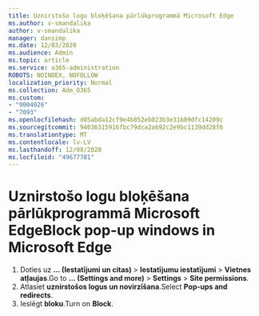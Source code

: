 ```yaml
---
title: Uznirstošo logu bloķēšana pārlūkprogrammā Microsoft Edge
ms.author: v-smandalika
author: v-smandalika
manager: dansimp
ms.date: 12/03/2020
ms.audience: Admin
ms.topic: article
ms.service: o365-administration
ROBOTS: NOINDEX, NOFOLLOW
localization_priority: Normal
ms.collection: Adm_O365
ms.custom:
- "9004026"
- "7093"
ms.openlocfilehash: d05abda12cf9e4b852eb023b3e31b89dfc14209c
ms.sourcegitcommit: 94036315916fbc79dca2a692c2e9bc1139dd28f6
ms.translationtype: MT
ms.contentlocale: lv-LV
ms.lasthandoff: 12/08/2020
ms.locfileid: "49677781"
---
```

# <a name="block-pop-up-windows-in-microsoft-edge"></a><span data-ttu-id="f3edd-102">Uznirstošo logu bloķēšana pārlūkprogrammā Microsoft Edge</span><span class="sxs-lookup"><span data-stu-id="f3edd-102">Block pop-up windows in Microsoft Edge</span></span>

1. <span data-ttu-id="f3edd-103">Doties uz **... (Iestatījumi un citas)**  >  **Iestatījumu iestatījumi**  >  **Vietnes atļaujas**.</span><span class="sxs-lookup"><span data-stu-id="f3edd-103">Go to **... (Settings and more)** > **Settings** > **Site permissions**.</span></span>
2. <span data-ttu-id="f3edd-104">Atlasiet **uznirstošos logus un novirzīšana**.</span><span class="sxs-lookup"><span data-stu-id="f3edd-104">Select **Pop-ups and redirects**.</span></span>
3. <span data-ttu-id="f3edd-105">Ieslēgt **bloku**.</span><span class="sxs-lookup"><span data-stu-id="f3edd-105">Turn on **Block**.</span></span>